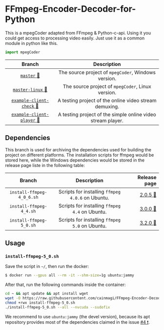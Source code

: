 # FFmpeg-Encoder-Decoder-for-Python

This is a mpegCoder adapted from FFmpeg & Python-c-api. Using it you could get access to processing video easily. Just use it as a common module in python like this.

```python
import mpegCoder
```

|     Branch      |  Description  |
| :-------------: | :-----------: |
| [`master` :link:][git-master] | The source project of `mpegCoder`, Windows version. |
| [`master-linux` :link:][git-linux] | The source project of `mpegCoder`, Linux version. |
| [`example-client-check` :link:][exp1] | A testing project of the online video stream demuxing. |
| [`example-client-player` :link:][exp2] | A testing project of the simple online video stream player. |

## Dependencies

This branch is used for archiving the dependencies used for building the project on different platforms. The installation scripts for ffmpeg would be stored here, while the Windows dependencies would be stored in the release page liste in the following table:

|     Branch      |  Description  |  Release page  |
| :-------------: | :-----------: | -------------: |
| `install-ffmpeg-4_0_6.sh` | Scripts for installing `ffmpeg 4.0.6` on Ubuntu. | [2.0.5 :link:][rel-2-0-5] |
| `install-ffmpeg-4_4.sh` | Scripts for installing `ffmpeg 4.4` on Ubuntu.     | [3.0.0 :link:][rel-3-0-0] |
| `install-ffmpeg-5_0.sh` | Scripts for installing `ffmpeg 5.0` on Ubuntu.     | [3.2.0 :link:][rel-3-2-0] |

## Usage

### `install-ffmpeg-5_0.sh`

Save the script in `~/`, then run the docker:

```bash
$ docker run --gpus all --rm -it --shm-size=1g ubuntu:jammy
```

After that, run the following commands inside the container:

```bash
cd ~ && apt update && apt install wget
wget -O https://raw.githubusercontent.com/cainmagi/FFmpeg-Encoder-Decoder-for-Python/deps/install-ffmpeg-5_0.sh
chmod +rwx install-ffmpeg-5_0.sh
./install-ffmpeg-5_0.sh --all --nvcuda --sudofix
```

We recommend to use `ubuntu:jammy` (the devel version), because its apt repository provides most of the dependencies claimed in the issue [#4 :exclamation:](https://github.com/cainmagi/FFmpeg-Encoder-Decoder-for-Python/issues/4).

[rel-2-0-5]:https://github.com/cainmagi/FFmpeg-Encoder-Decoder-for-Python/releases/tag/2.05 "Release of dependencies (2.0.5)"
[rel-3-0-0]:https://github.com/cainmagi/FFmpeg-Encoder-Decoder-for-Python/releases/tag/deps-3.0.0 "Release of dependencies (3.0.0)"
[rel-3-2-0]:https://github.com/cainmagi/FFmpeg-Encoder-Decoder-for-Python/releases/tag/deps-3.2.0 "Release of dependencies (3.0.0)"

[git-master]:https://github.com/cainmagi/FFmpeg-Encoder-Decoder-for-Python "master (Windows)"
[git-linux]:https://github.com/cainmagi/FFmpeg-Encoder-Decoder-for-Python/tree/master-linux "master (Linux)"
[exp1]:https://github.com/cainmagi/FFmpeg-Encoder-Decoder-for-Python/tree/example-client-check "check the client"
[exp2]:https://github.com/cainmagi/FFmpeg-Encoder-Decoder-for-Python/tree/example-client-player "client with player"
